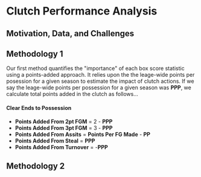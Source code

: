 # Clutch Performance Analysis

## Motivation, Data, and Challenges

## Methodology 1

Our first method quantifies the "importance" of each box score statistic using a points-added approach. It relies upon the the leage-wide points per posession for a given season to estimate the impact of clutch actions. If we say the leage-wide points per possession for a given season was **PPP**, we calculate total points added in the clutch as follows...

#### Clear Ends to Possession
- **Points Added From 2pt FGM** = 2 - **PPP**
- **Points Added From 3pt FGM** = 3 - **PPP**
- **Points Added From Assits** = **Points Per FG Made** - **PP**
- **Points Added From Steal** = **PPP**
- **Points Added From Turnover** = -**PPP**

## Methodology 2



